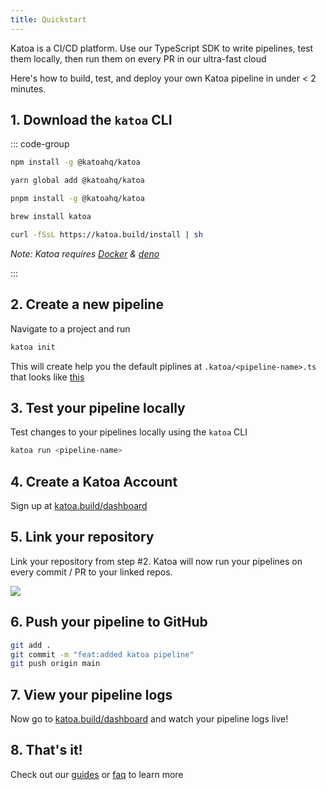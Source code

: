 ```yaml
---
title: Quickstart
---
```


Katoa is a CI/CD platform. Use our TypeScript SDK to write pipelines, test them locally, then run them on every PR in our ultra-fast cloud

Here's how to build, test, and deploy your own Katoa pipeline in under < 2 minutes.

## 1. Download the `katoa` CLI

::: code-group

```bash [npm]
npm install -g @katoahq/katoa 
```

```bash [yarn]
yarn global add @katoahq/katoa 
```

```bash [pnpm]
pnpm install -g @katoahq/katoa 
```

```bash [brew]
brew install katoa
```

```bash [curl]
curl -fSsL https://katoa.build/install | sh
```

<em>Note: Katoa requires [Docker](https://docs.docker.com/engine/install/) & [deno](https://deno.land/manual@v1.32.3/getting_started/installation)</em>


:::

## 2. Create a new pipeline

Navigate to a project and run

```bash
katoa init
```

This will create help you the default piplines at `.katoa/<pipeline-name>.ts` that looks like [this](/guides/pipeline-examples/starter)

## 3. Test your pipeline locally

Test changes to your pipelines locally using the `katoa` CLI

```bash
katoa run <pipeline-name>
```

## 4. Create a Katoa Account

Sign up at [katoa.build/dashboard](https://katoa.build/dashboard)

## 5. Link your repository

Link your repository from step #2. Katoa will now run your pipelines on every commit / PR to your linked repos.

<img src="/images/link-repository.png" />

## 6. Push your pipeline to GitHub

```bash
git add .
git commit -m "feat:added katoa pipeline"
git push origin main
```

## 7. View your pipeline logs

Now go to [katoa.build/dashboard](https://katoa.build/dashboard) and watch your pipeline logs live!

## 8. That's it!

Check out our [guides](/guides) or [faq](/other/faq) to learn more
